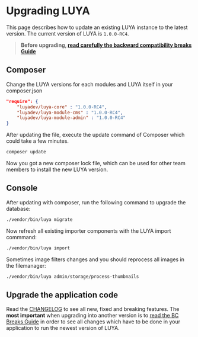 # Upgrading LUYA

This page describes how to update an existing LUYA instance to the latest version. 
The current version of LUYA is `1.0.0-RC4`.

> **Before upgrading, [read carefully the backward compatibility breaks Guide](https://github.com/luyadev/luya/blob/master/UPGRADE.md)**

## Composer

Change the LUYA versions for each modules and LUYA itself in your composer.json

```json
"require": {
    "luyadev/luya-core" : "1.0.0-RC4",
    "luyadev/luya-module-cms" : "1.0.0-RC4",
    "luyadev/luya-module-admin" : "1.0.0-RC4"
}
```

After updating the file, execute the update command of Composer which could take a few minutes.

```sh
composer update
```

Now you got a new composer lock file, which can be used for other team members to install the new LUYA version.

## Console

After updating with composer, run the following command to upgrade the database:

```sh
./vendor/bin/luya migrate
```

Now refresh all existing importer components with the LUYA import commmand:

```sh
./vendor/bin/luya import
```

Sometimes image filters changes and you should reprocess all images in the filemanager:

```sh
./vendor/bin/luya admin/storage/process-thumbnails
```

## Upgrade the application code

Read the [CHANGELOG](https://github.com/luyadev/luya/blob/master/CHANGELOG.md) to see all new, fixed and breaking features. The **most important** when upgrading into another version is to [read the BC Breaks Guide](https://github.com/luyadev/luya/blob/master/UPGRADE.md) in order to see all changes which have to be done in your application to run the newest version of LUYA.
